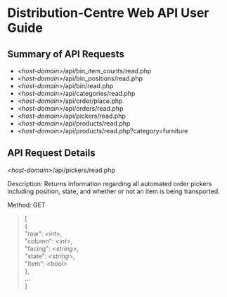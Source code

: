 Distribution-Centre Web API User Guide
======================================

Summary of API Requests
-----------------------

* *\<host-domain\>*/api/bin_item_counts/read.php
* *\<host-domain\>*/api/bin_positions/read.php
* *\<host-domain\>*/api/bin/read.php
* *\<host-domain\>*/api/categories/read.php
* *\<host-domain\>*/api/order/place.php
* *\<host-domain\>*/api/orders/read.php
* *\<host-domain\>*/api/pickers/read.php
* *\<host-domain\>*/api/products/read.php
* *\<host-domain\>*/api/products/read.php?category=furniture

API Request Details
-------------------

*\<host-domain\>*/api/pickers/read.php

Description: Returns information regarding all automated order pickers including position, state, and whether or not an item is being transported.

Method: GET

>[  
>    {  
>        "row": *\<int\>*,  
>        "column": *\<int\>*,  
>        "facing": *\<string\>*,  
>        "state": *\<string\>*,  
>        "item": *\<bool\>*  
>    },  
>    ...  
>]